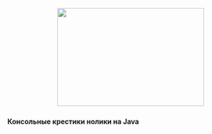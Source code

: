 <div align="center">
  <img height="200" width="300" src="https://media.giphy.com/media/v1.Y2lkPTc5MGI3NjExNWF1ODF6OGtza2Z4Zzk1cmdqamJxMXJ2MzduYXNmbjBxNnJ0OTN4dCZlcD12MV9pbnRlcm5hbF9naWZfYnlfaWQmY3Q9Zw/riDHBmjuV2NhOJ2IeU/giphy.gif"  />
</div>

###

<h4 align="left"> Консольные крестики нолики на Java </h4>
